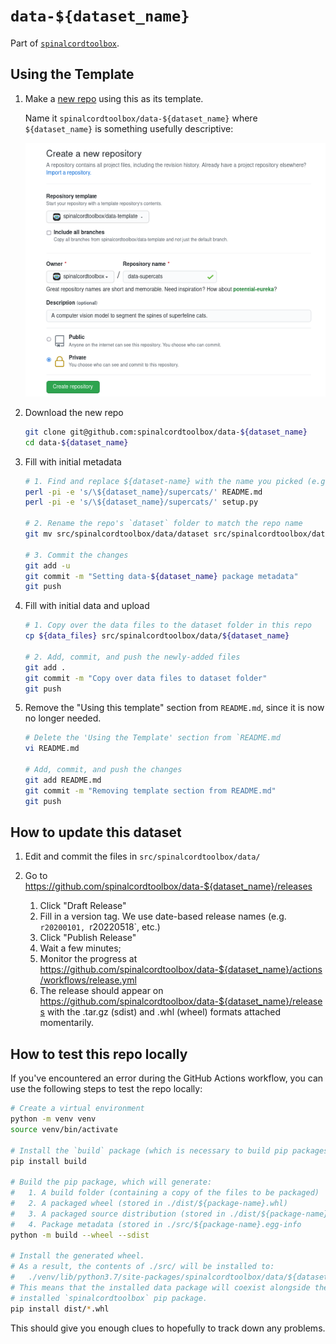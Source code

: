 # `data-${dataset_name}`

Part of [`spinalcordtoolbox`](https://github.com/spinalcordtoolbox).


## Using the Template

1. Make a [new repo](https://github.com/new) using this as its template.

    Name it `spinalcordtoolbox/data-${dataset_name}` where `${dataset_name}` is something usefully descriptive:

    ![data-template-new](./.data-template-new.png)

2. Download the new repo
    
    ```bash
    git clone git@github.com:spinalcordtoolbox/data-${dataset_name}
    cd data-${dataset_name}
    ```
    
3. Fill with initial metadata
    
    ```bash
    # 1. Find and replace ${dataset-name} with the name you picked (e.g. `supercats`)
    perl -pi -e 's/\${dataset_name}/supercats/' README.md
    perl -pi -e 's/\${dataset_name}/supercats/' setup.py
   
    # 2. Rename the repo's `dataset` folder to match the repo name
    git mv src/spinalcordtoolbox/data/dataset src/spinalcordtoolbox/data/${dataset_name}
   
    # 3. Commit the changes 
    git add -u
    git commit -m "Setting data-${dataset_name} package metadata"
    git push
    ```
    
4. Fill with initial data and upload
    
    ```bash
    # 1. Copy over the data files to the dataset folder in this repo
    cp ${data_files} src/spinalcordtoolbox/data/${dataset_name}
   
    # 2. Add, commit, and push the newly-added files
    git add .
    git commit -m "Copy over data files to dataset folder"
    git push
    ```

5. Remove the "Using this template" section from `README.md`, since it is now no longer needed.

    ```bash
    # Delete the 'Using the Template' section from `README.md
    vi README.md
   
    # Add, commit, and push the changes
    git add README.md
    git commit -m "Removing template section from README.md"
    git push
    ```


## How to update this dataset

1. Edit and commit the files in `src/spinalcordtoolbox/data/`
2. Go to https://github.com/spinalcordtoolbox/data-${dataset_name}/releases

    1. Click "Draft Release"
    2. Fill in a version tag. We use date-based release names (e.g. `r20200101, `r20220518`, etc.)
    3. Click "Publish Release"
    4. Wait a few minutes;
    5. Monitor the progress at https://github.com/spinalcordtoolbox/data-${dataset_name}/actions/workflows/release.yml
    6. The release should appear on https://github.com/spinalcordtoolbox/data-${dataset_name}/releases
       with the .tar.gz (sdist) and .whl (wheel) formats attached momentarily.


## How to test this repo locally

If you've encountered an error during the GitHub Actions workflow, you can use the following steps to test the repo locally:

```bash
# Create a virtual environment
python -m venv venv
source venv/bin/activate

# Install the `build` package (which is necessary to build pip packages)
pip install build

# Build the pip package, which will generate:
#   1. A build folder (containing a copy of the files to be packaged)
#   2. A packaged wheel (stored in ./dist/${package-name}.whl)
#   3. A packaged source distribution (stored in ./dist/${package-name}.tar.gz)
#   4. Package metadata (stored in ./src/${package-name}.egg-info
python -m build --wheel --sdist

# Install the generated wheel. 
# As a result, the contents of ./src/ will be installed to:
#   ./venv/lib/python3.7/site-packages/spinalcordtoolbox/data/${dataset_name}
# This means that the installed data package will coexist alongside the
# installed `spinalcordtoolbox` pip package.
pip install dist/*.whl
```

This should give you enough clues to hopefully to track down any problems.
